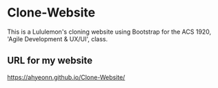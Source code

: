 # Clone-Website
This is a Lululemon's cloning website using Bootstrap for the ACS 1920, 'Agile Development & UX/UI', class.

## URL for my website
https://ahyeonn.github.io/Clone-Website/

